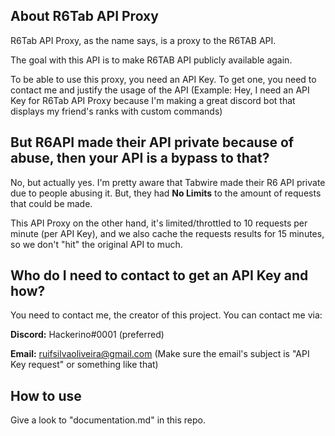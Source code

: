 ## About R6Tab API Proxy

R6Tab API Proxy, as the name says, is a proxy to the R6TAB API.

The goal with this API is to make R6TAB API publicly available again.

To be able to use this proxy, you need an API Key. To get one, you need to contact me and justify the usage of the API
(Example: Hey, I need an API Key for R6Tab API Proxy because I'm making a great discord bot that displays my friend's ranks with custom commands)

## But R6API made their API private because of abuse, then your API is a bypass to that?

No, but actually yes. I'm pretty aware that Tabwire made their R6 API private due to people abusing it. But, they had **No Limits** to the amount of requests that could be made.

This API Proxy on the other hand, it's limited/throttled to 10 requests per minute (per API Key), and we also cache the requests results for 15 minutes, so we don't "hit" the original API to much.

## Who do I need to contact to get an API Key and how?

You need to contact me, the creator of this project. You can contact me via:

**Discord:** Hackerino#0001 (preferred)

**Email:** ruifsilvaoliveira@gmail.com (Make sure the email's subject is "API Key request" or something like that)

## How to use

Give a look to "documentation.md" in this repo.
